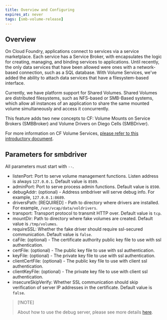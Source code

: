 ```yaml
---
title: Overview and Configuring
expires_at: never
tags: [smb-volume-release]
---
```


## Overview
On Cloud Foundry, applications connect to services via a service marketplace. Each service has a Service Broker, with encapsulates the logic for creating, managing, and binding services to applications. Until recently, the only data services that have been allowed were ones with a network-based connection, such as a SQL database. With Volume Services, we've added the ability to attach data services that have a filesystem-based interface.

Currently, we have platform support for Shared Volumes. Shared Volumes are distributed filesystems, such as NFS-based or SMB-Based systems, which allow all instances of an application to share the same mounted volume simultaneously and access it concurrently.

This feature adds two new concepts to CF: Volume Mounts on Service Brokers (SMBBroker) and Volume Drivers on Diego Cells (SMBDriver).

For more information on CF Volume Services, [please refer to this introductory document](https://docs.google.com/document/d/1YtPMY9EjxlgJPa4SVVwIinfid_fshCF48xRhzyoZhrQ/edit?usp=sharing).


## Parameters for smbdriver
All parameters must start with `--`.

- listenPort: Port to serve volume management functions. Listen address is always `127.0.0.1`. Default value is `8589`.
- adminPort: Port to serve process admin functions. Default value is `8590`.
- debugAddr: (optional) - Address smbdriver will serve debug info. For example, `127.0.0.1:8689`.
- driversPath: [REQUIRED] - Path to directory where drivers are installed. For example, `/var/vcap/data/voldrivers`.
- transport: Transport protocol to transmit HTTP over. Default value is `tcp`.
- mountDir: Path to directory where fake volumes are created. Default value is `/tmp/volumes`.
- requireSSL: Whether the fake driver should require ssl-secured communication. Default value is `false`.
- caFile: (optional) - The certificate authority public key file to use with ssl authentication.
- certFile: (optional) - The public key file to use with ssl authentication.
- keyFile: (optional) - The private key file to use with ssl authentication.
- clientCertFile: (optional) - The public key file to use with client ssl authentication.
- clientKeyFile: (optional) - The private key file to use with client ssl authentication.
- insecureSkipVerify: Whether SSL communication should skip verification of server IP addresses in the certificate. Default value is `false`.

> \[!NOTE\]
>
> About how to use the debug server, please see more details [here](https://github.com/cloudfoundry/debugserver).
